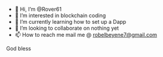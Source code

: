 - 👋 Hi, I’m @Rover61
- 👀 I’m interested in blockchain coding
- 🌱 I’m currently learning how to set up a Dapp
- 💞️ I’m looking to collaborate on nothing yet 
- 📫 How to reach me mail me @ robelbeyene7@gmail.com

God bless

<!---
Rover61/Rover61 is a ✨ special ✨ repository because its `README.md` (this file) appears on your GitHub profile.
You can click the Preview link to take a look at your changes.
--->
